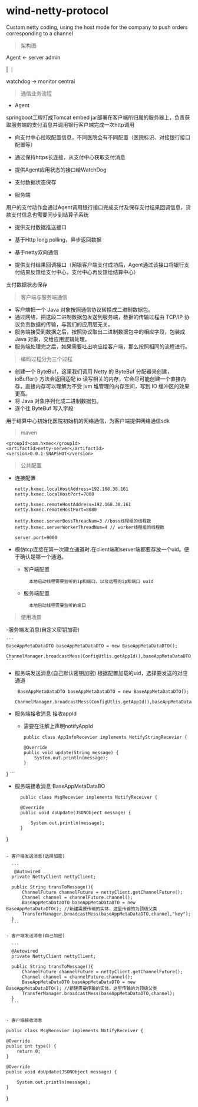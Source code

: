 # wind-netty-protocol
Custom netty coding, using the host mode for the company to push orders corresponding to a channel

>架构图

Agent    <-  server admin

|                ｜

watchdog  ->  monitor central

>通信业务流程

- Agent

springboot工程打成Tomcat embed jar部署在客户端所归属的服务器上，负责获取服务端的支付消息并调用银行客户端完成一次http调用

  - 向支付中心拉取配置信息，不同医院会有不同配置（医院标识、对接银行接口配置等）

  - 通过保持https长连接，从支付中心获取支付消息

  - 提供Agent应用状态的接口给WatchDog

  - 支付数据状态保存

- 服务端

用户的支付动作会通过Agent调用银行接口完成支付及保存支付结果回调信息，货款支付信息也需要同步到结算子系统

  - 提供支付数据推送接口

  - 基于Http long polling，异步返回数据

  - 基于netty双向通信

  - 提供支付结果回调接口（网银客户端支付成功后，Agent通过该接口将银行支付结果反馈给支付中心，支付中心再反馈给结算中心）

支付数据状态保存

>客户端与服务端通信

- 客户端把一个 Java 对象按照通信协议转换成二进制数据包。
- 通过网络，把这段二进制数据包发送到服务端，数据的传输过程由 TCP/IP 协议负责数据的传输，与我们的应用层无关。
- 服务端接受到数据之后，按照协议取出二进制数据包中的相应字段，包装成 Java 对象，交给应用逻辑处理。
- 服务端处理完之后，如果需要吐出响应给客户端，那么按照相同的流程进行。

>编码过程分为三个过程

- 创建一个 ByteBuf，这里我们调用 Netty 的 ByteBuf 分配器来创建，ioBuffer() 方法会返回适配 io 读写相关的内存，它会尽可能创建一个直接内存，直接内存可以理解为不受 jvm 堆管理的内存空间，写到 IO 缓冲区的效果更高。
- 将 Java 对象序列化成二进制数据包。
- 逐个往 ByteBuf 写入字段


用于结算中心初始化医院初始机的网络通信，为客户端提供网络通信sdk

>maven

```
<groupId>com.hxmec</groupId>
<artifactId>netty-server</artifactId>
<version>0.0.1-SNAPSHOT</version>
```

>公共配置


- 连接配置
    ```
    netty.hxmec.localHostAddress=192.168.38.161
    netty.hxmec.localHostPort=7000

    netty.hxmec.remoteHostAddress=192.168.38.161
    netty.hxmec.remoteHostPort=8080

    netty.hxmec.serverBossThreadNum=3 //boss线程组的线程数
    netty.hxmec.serverWorkerThreadNum=4 // worker线程组的线程数

    server.port=9000

    ```

- 模仿tcp连接在第一次建立通道时.在client端和server端都要存放一个uid。便于确认是哪一个通道。
    - 客户端配置
    
            本地启动线程需要监听的ip和端口，以及远程的ip和端口 uuid
    - 服务端配置
    
            本地启动线程需要监听的端口

>使用场景

-服务端发消息(自定义密钥加密)

    ```
    BaseAppMetaDataDTO baseAppMetaDataDTO = new BaseAppMetaDataDTO();
     ChannelManager.broadcastMess(ConfigUtlis.getAppId(),baseAppMetaDataDTO,"key");
    ```

- 服务端发送消息(自己默认密钥加密)
    根据配置加载的uid，选择要发送的对应通道
    
    ```
     BaseAppMetaDataDTO baseAppMetaDataDTO = new BaseAppMetaDataDTO();
     ChannelManager.broadcastMess(ConfigUtlis.getAppId(),baseAppMetaDataDTO);
    ```
    
- 服务端接收消息 接收appId
  - 需要在注解上声明notifyAppId
  
    ```
    public class AppInfoRecevier implements NotifyStringRecevier {

    @Override
    public void update(String message) {
        System.out.println(message);
    }
}
    ```

- 服务端接收消息 BaseAppMetaDataBO
  
  ```
    public class MsgRecevier implements NotifyReceiver {

    @Override
    public void doUpdate(JSONObject message) {

        System.out.println(message);
    }
}
  ```

- 客户端发送消息(选择加密)

    ```
     @Autowired
    private NettyClient nettyClient;

    public String transToMessage(){
        ChannelFuture channelFuture = nettyClient.getChannelFuture();
        Channel channel = channelFuture.channel();
        BaseAppMetaDataDTO baseAppMetaDataDTO = new BaseAppMetaDataDTO(); //新建需要传输的实体，这里传输的为顶级父类
        TransferManager.broadcastMess(baseAppMetaDataDTO,channel,"key");
    }
    ```
 
- 客户端发送消息(自己加密)

    ```
    @Autowired
    private NettyClient nettyClient;

    public String transToMessage(){
        ChannelFuture channelFuture = nettyClient.getChannelFuture();
        Channel channel = channelFuture.channel();
        BaseAppMetaDataDTO baseAppMetaDataDTO = new BaseAppMetaDataDTO(); //新建需要传输的实体，这里传输的为顶级父类
        TransferManager.broadcastMess(baseAppMetaDataDTO,channel);
    }
    ```

    
- 客户端接收消息

   ```
    public class MsgRecevier implements NotifyReceiver {

    @Override
    public int type() {
        return 0;
    }

    @Override
    public void doUpdate(JSONObject message) {

        System.out.println(message);
    }
}
   ```
